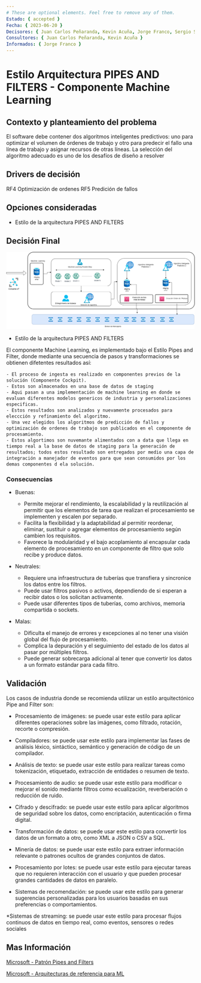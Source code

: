 ```yaml
---
# These are optional elements. Feel free to remove any of them.
Estado: { accepted }
Fecha: { 2023-06-20 }
Decisores: { Juan Carlos Peñaranda, Kevin Acuña, Jorge Franco, Sergio Silva }
Consultores: { Juan Carlos Peñaranda, Kevin Acuña }
Informados: { Jorge Franco }
---
```


# Estilo Arquitectura PIPES AND FILTERS - Componente Machine Learning

## Contexto y planteamiento del problema

El software debe contener dos algoritmos inteligentes predictivos: uno para optimizar el volumen de órdenes de trabajo y otro para predecir el fallo una línea de trabajo y asignar 
recursos de otras líneas. La selección del algoritmo adecuado es uno de los desafíos de diseño a resolver

## Drivers de decisión


RF4	Optimización de ordenes
RF5	Predición de fallos

## Opciones consideradas

- Estilo de la arquitectura PIPES AND FILTERS

## Decisión Final

![bluePrint de la arquitectura](/Resources/Machine%20Learning.png)

- Estilo de la arquitectura PIPES AND FILTERS

El componente Machine Learning, es implementado bajo el Estilo Pipes and Filter, donde mediante una secuencia de pasos y transformaciones se obtienen difetentes resultados así:

    - El proceso de ingesta es realizado en componentes previos de la solución (Componente Cockpit).
    - Estos son almacenados en una base de datos de staging
    - Aqui pasan a una implementación de machine learning en donde se evaluan diferentes modelos genericos de industria y personalizaciones especificas.
    - Estos resultados son analizados y nuevamente procesados para eleccción y refinamiento del algoritmo.
    - Una vez elegidos los algoritmos de predicción de fallos y optimización de ordenes de trabajo son publicados en el componente de procesamiento.
    - Estos algortimos son nuvemante alimentados con a data que llega en tiempo real a la base de datos de staging para la generación de resultados; todos estos resultado son entregados por medio una capa de integración a manejador de eventos para que sean consumidos por los demas componentes d ela solución.
           

### Consecuencias

* Buenas:
    * Permite mejorar el rendimiento, la escalabilidad y la reutilización al permitir que los elementos de tarea que realizan el procesamiento se implementen y escalen por separado.
    * Facilita la flexibilidad y la adaptabilidad al permitir reordenar, eliminar, sustituir o agregar elementos de procesamiento según cambien los requisitos.
    * Favorece la modularidad y el bajo acoplamiento al encapsular cada elemento de procesamiento en un componente de filtro que solo recibe y produce datos.

* Neutrales:
    * Requiere una infraestructura de tuberías que transfiera y sincronice los datos entre los filtros.
    * Puede usar filtros pasivos o activos, dependiendo de si esperan a recibir datos o los solicitan activamente.
    * Puede usar diferentes tipos de tuberías, como archivos, memoria compartida o sockets.

* Malas:
    * Dificulta el manejo de errores y excepciones al no tener una visión global del flujo de procesamiento.
    * Complica la depuración y el seguimiento del estado de los datos al pasar por múltiples filtros.
    * Puede generar sobrecarga adicional al tener que convertir los datos a un formato estándar para cada filtro.

## Validación

Los casos de industria donde se recomienda utilizar un estilo arquitectónico Pipe and Filter son:

* Procesamiento de imágenes: se puede usar este estilo para aplicar diferentes operaciones sobre las imágenes, como filtrado, rotación, recorte o compresión.

* Compiladores: se puede usar este estilo para implementar las fases de análisis léxico, sintáctico, semántico y generación de código de un compilador.

* Análisis de texto: se puede usar este estilo para realizar tareas como tokenización, etiquetado, extracción de entidades o resumen de texto.

* Procesamiento de audio: se puede usar este estilo para modificar o mejorar el sonido mediante filtros como ecualización, reverberación o reducción de ruido.

* Cifrado y descifrado: se puede usar este estilo para aplicar algoritmos de seguridad sobre los datos, como encriptación, autenticación o firma digital.

* Transformación de datos: se puede usar este estilo para convertir los datos de un formato a otro, como XML a JSON o CSV a SQL.

* Minería de datos: se puede usar este estilo para extraer información relevante o patrones ocultos de grandes conjuntos de datos.

* Procesamiento por lotes: se puede usar este estilo para ejecutar tareas que no requieren interacción con el usuario y que pueden procesar grandes cantidades de datos en paralelo.

* Sistemas de recomendación: se puede usar este estilo para generar sugerencias personalizadas para los usuarios basadas en sus preferencias o comportamientos.

*Sistemas de streaming: se puede usar este estilo para procesar flujos continuos de datos en tiempo real, como eventos, sensores o redes sociales



## Mas Información

[Microsoft - Patrón Pipes and Filters](
 #https://learn.microsoft.com/es-es/azure/architecture/patterns/pipes-and-filters)

[Microsoft - Arquitecturas de referencia para ML](
 #https://learn.microsoft.com/en-us/azure/architecture/solution-ideas/articles/next-order-forecasting)